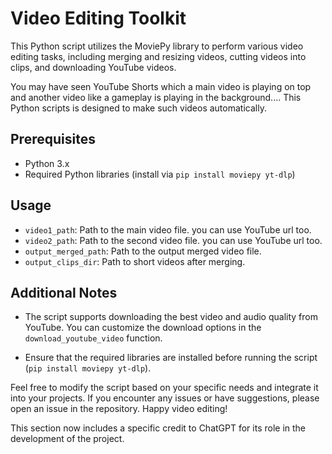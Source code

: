 # Video Editing Toolkit

This Python script utilizes the MoviePy library to perform various video editing tasks, including merging and resizing videos, cutting videos into clips, and downloading YouTube videos.

You may have seen YouTube Shorts which a main video is playing on top and another video like a gameplay is playing in the background....
This Python scripts is designed to make such videos automatically.
## Prerequisites

- Python 3.x
- Required Python libraries (install via `pip install moviepy yt-dlp`)

## Usage

- `video1_path`: Path to the main video file. you can use YouTube url too.
- `video2_path`: Path to the second video file. you can use YouTube url too.
- `output_merged_path`: Path to the output merged video file.
- `output_clips_dir`: Path to short videos after merging.
## Additional Notes

- The script supports downloading the best video and audio quality from YouTube. You can customize the download options in the `download_youtube_video` function.

- Ensure that the required libraries are installed before running the script (`pip install moviepy yt-dlp`).

Feel free to modify the script based on your specific needs and integrate it into your projects. If you encounter any issues or have suggestions, please open an issue in the repository. Happy video editing!


This section now includes a specific credit to ChatGPT for its role in the development of the project.
